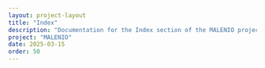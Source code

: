 ```yaml
---
layout: project-layout
title: "Index"
description: "Documentation for the Index section of the MALENIO project."
project: "MALENIO"
date: 2025-03-15
order: 50
---
```


